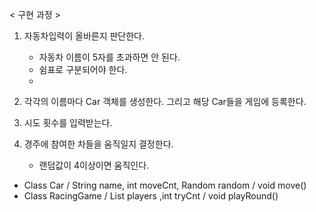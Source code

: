 < 구현 과정 >

1. 자동차입력이 올바른지 판단한다. 
    - 자동차 이름이 5자를 초과하면 안 된다.
    - 쉼표로 구분되어야 한다.
    - 
2. 각각의 이름마다 Car 객체를 생성한다. 그리고 해당 Car들을 게임에 등록한다.

3. 시도 횟수를 입력받는다.

4. 경주에 참여한 차들을 움직일지 결정한다.
    - 랜덤값이 4이상이면 움직인다.


- Class Car / String name, int moveCnt, Random random / void move()
- Class RacingGame / List<Car> players ,int tryCnt / void playRound() 
